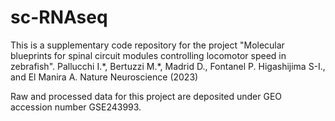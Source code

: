 # sc-RNAseq
This is a supplementary code repository for the project "Molecular blueprints for spinal circuit modules controlling locomotor speed in zebrafish". Pallucchi I.\*, Bertuzzi M.*, Madrid D., Fontanel P. Higashijima S-I., and El Manira A. Nature Neuroscience (2023)

Raw and processed data for this project are deposited under GEO accession number GSE243993.

